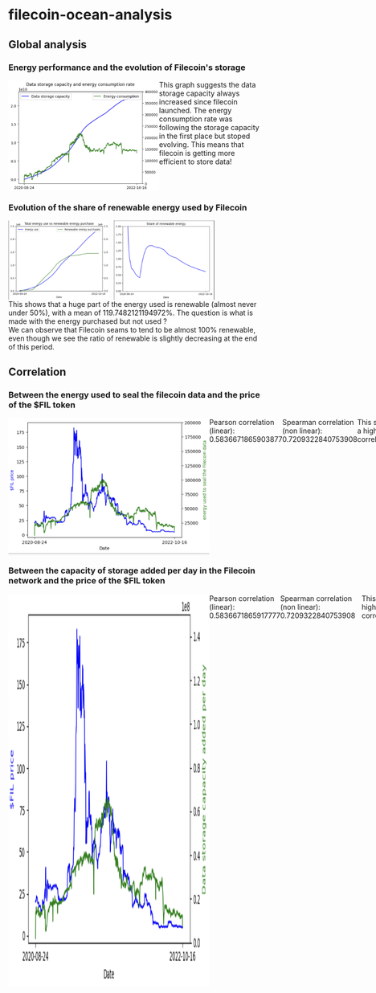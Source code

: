 <h1>filecoin-ocean-analysis</h1>

<h2>Global analysis </h2>
<h3>Energy performance and the evolution of Filecoin's storage </h3>
<div style='display:flex; flex-direction: row'>
     <img src="images/DataStorageCapacity_EnergyConsumption.png" width="300"/>
     <div>This graph suggests the data storage capacity always increased since filecoin launched. The energy consumption rate was following the storage capacity in the first place but stoped evolving. This means that filecoin is getting more efficient to store data! </div>
</div>

<h3>Evolution of the share of renewable energy used by Filecoin</h3>

<div style="display:flex; flex-direction:row; align-items: flex-start">
     <img src="images/totalEnergy_RenewableEnergy.png" width="200"/>
     <img style="padding-left:10px;" src="images/Share_RenewableEnergy.png" width="200"/>
</div>
<div>This shows that a huge part of the energy used is renewable (almost never under 50%), with a mean of 119.7482121194972%. The question is what is made with the energy purchased but not used ? </div>
<div>We can observe that Filecoin seams to tend to be almost 100% renewable, even though we see the ratio of renewable is slightly decreasing at the end of this period.</div>
<h2>Correlation</h2>
<h3>Between the energy used to seal the filecoin data and the price of the $FIL token </h3>
<div style='display:flex; flex-direction: row'>
     <img src="images/Price_EnergyUsedToSeal.png" width="400"/>
     <div style='display:flex; align-items: start'>
          <div>Pearson correlation (linear): 0.5836671865903877</div>
          <div>Spearman correlation (non linear): 0.7209322840753908</div>
          <div>This show a high correlation</div>
     </div>
</div>

<h3>Between the capacity of storage added per day in the Filecoin network and the price of the $FIL token </h3>
<div style='display:flex; flex-direction: row'>
     <img src="images/Price_StorageAddedPerDay.png" width="400"/>
     <div style='display:flex; align-items: start'>
          <div>Pearson correlation (linear): 0.5836671865917777</div>
          <div>Spearman correlation (non linear): 0.7209322840753908</div>
          <div>This show a high correlation</div>
          
     </div>
</div>


<h3>Between the energy consumption rate of the Filecoin network and the $FIL token price </h3>
<div style='display:flex; flex-direction: row'>
     <img src="images/Price_EnergyConsuptionRate.png" width="400"/>
     <div style='display:flex; align-items: start'>
          <div>Pearson correlation (linear):-0.39090893851807507</div>
          <div>Spearman correlation (non linear):-0.5233192039536365</div>
          <div>This shows a slightly negative correlation</div>
     </div>
</div>                                               
<h3>Conclusion of the correlations</h3>
The three correlations suggest that there is a positive relationship between higher price, and the energy used to seal the Filecoin data, as well as the data storage capacity added per day. This indicates that there is a high chance of augmentation of the capacity of storage added per day and energy used to seal data as we see the $FIL price increase. We would also see the energy consumption rate slightly decrease or not move, so the energy performance might be better in the future as well.

## Algorithm

## Report
